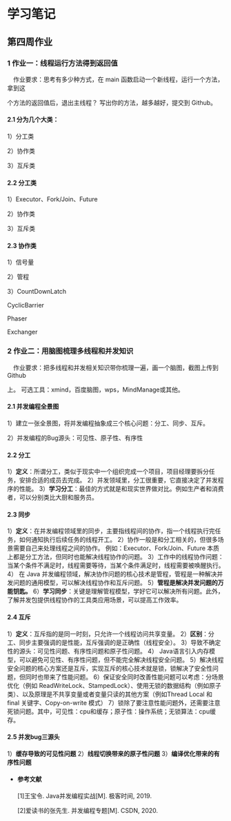 # 学习笔记

## 第四周作业

### 1 作业一：线程运行方法得到返回值

&ensp;&ensp;作业要求：思考有多少种方式，在 main 函数启动一个新线程，运行一个方法，拿到这 

个方法的返回值后，退出主线程？ 写出你的方法，越多越好，提交到 Github。 

#### 2.1 分为几个大类：

1）分工类

2）协作类

3）互斥类

#### 2.2 分工类

1）Executor、Fork/Join、Future

2）协作类

3）互斥类

#### 2.3 协作类

1）信号量

2）管程

3）CountDownLatch

CyclicBarrier

Phaser

Exchanger







### 2 作业二：用脑图梳理多线程和并发知识

&ensp;&ensp;作业要求：把多线程和并发相关知识带你梳理一遍，画一个脑图，截图上传到 Github 

上。 可选工具：xmind，百度脑图，wps，MindManage或其他。

#### 2.1 并发编程全景图

1）建立一张全景图，将并发编程抽象成三个核心问题：分工、同步、互斥。

2）并发编程的Bug源头：可见性、原子性、有序性

#### 2.2 分工

1）**定义**：所谓分工，类似于现实中一个组织完成一个项目，项目经理要拆分任务，安排合适的成员去完成。
2）并发领域里，分工很重要，它直接决定了并发程序的性能。
3）**学习分工**：最佳的方式就是和现实世界做对比。例如生产者和消费者，可以分别类比大厨和服务员。

#### 2.3 同步

1）**定义**：在并发编程领域里的同步，主要指线程间的协作，指一个线程执行完任务，如何通知执行后续任务的线程开工。
2）协作一般是和分工相关的，但很多场景需要自己来处理线程之间的协作。
例如：Executor、Fork/Join、Future 本质上都是分工方法，但同时也能解决线程协作的问题。
3）工作中的线程协作问题：当某个条件不满足时，线程需要等待，当某个条件满足时，线程需要被唤醒执行。
4） 在 Java 并发编程领域，解决协作问题的核心技术是管程，管程是一种解决并发问题的通用模型，可以解决线程协作和互斥问题。
5）**管程是解决并发问题的万能钥匙。**
6）**学习同步**：关键是理解管程模型，学好它可以解决所有问题。此外，了解并发包提供线程协作的工具类应用场景，可以提高工作效率。

#### 2.4 互斥

1）**定义**：互斥指的是同一时刻，只允许一个线程访问共享变量。
2）**区别**：分工、同步主要强调的是性能，互斥强调的是正确性（线程安全）。
3）导致不确定性的源头：可见性问题、有序性问题和原子性问题。
4） Java语言引入内存模型，可以避免可见性、有序性问题，但不能完全解决线程安全问题。
5）解决线程安全问题的核心方案还是互斥，实现互斥的核心技术就是锁，锁解决了安全性问题，但同时也带来了性能问题。
6）保证安全同时改善性能问题可以考虑：分场景优化（例如 ReadWriteLock、StampedLock）、使用无锁的数据结构（例如原子类）、以及原理是不共享变量或者变量只读的其他方案（例如Thread Local 和 final 关键字、Copy-on-write 模式）
7）锁除了要注意性能问题外，还需要注意死锁问题。其中，可见性：cpu和缓存；原子性：操作系统；无锁算法：cpu缓存。

#### 2.5 并发bug三源头

1）**缓存导致的可见性问题**
2）**线程切换带来的原子性问题**
3）**编译优化带来的有序性问题**







  * #### 参考文献

      [1]王宝令. Java并发编程实战[M]. 极客时间, 2019.

      [2]爱读书的张先生. 并发编程专题[M]. CSDN, 2020.

      

